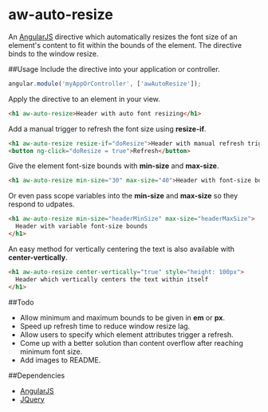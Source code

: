# aw-auto-resize
An [AngularJS](angularjs.org) directive which automatically resizes the font size of an element's
content to fit within the bounds of the element. The directive binds to the
window resize.

##Usage
Include the directive into your application or controller.
```javascript
angular.module('myAppOrController', ['awAutoResize']);
```

Apply the directive to an element in your view.
```html
<h1 aw-auto-resize>Header with auto font resizing</h1>
```

Add a manual trigger to refresh the font size using **resize-if**.
```html
<h1 aw-auto-resize resize-if="doResize">Header with manual refresh trigger</h1>
<button ng-click="doResize = true">Refresh</button>
```

Give the element font-size bounds with **min-size** and **max-size**.
```html
<h1 aw-auto-resize min-size="30" max-size="40">Header with font-size bounds</h1>
```

Or even pass scope variables into the **min-size** and **max-size** so they respond to udpates.
```html
<h1 aw-auto-resize min-size="headerMinSize" max-size="headerMaxSize">
  Header with variable font-size bounds
</h1>
```

An easy method for vertically centering the text is also available with **center-vertically**.
```html
<h1 aw-auto-resize center-vertically="true" style="height: 100px">
  Header which vertically centers the text within itself
</h1>
```

##Todo
* Allow minimum and maximum bounds to be given in **em** or **px**.
* Speed up refresh time to reduce window resize lag.
* Allow users to specify which element attributes trigger a refresh.
* Come up with a better solution than content overflow after reaching minimum font size.
* Add images to README.

##Dependencies
* [AngularJS](angularjs.org)
* [JQuery](jquery.com)
